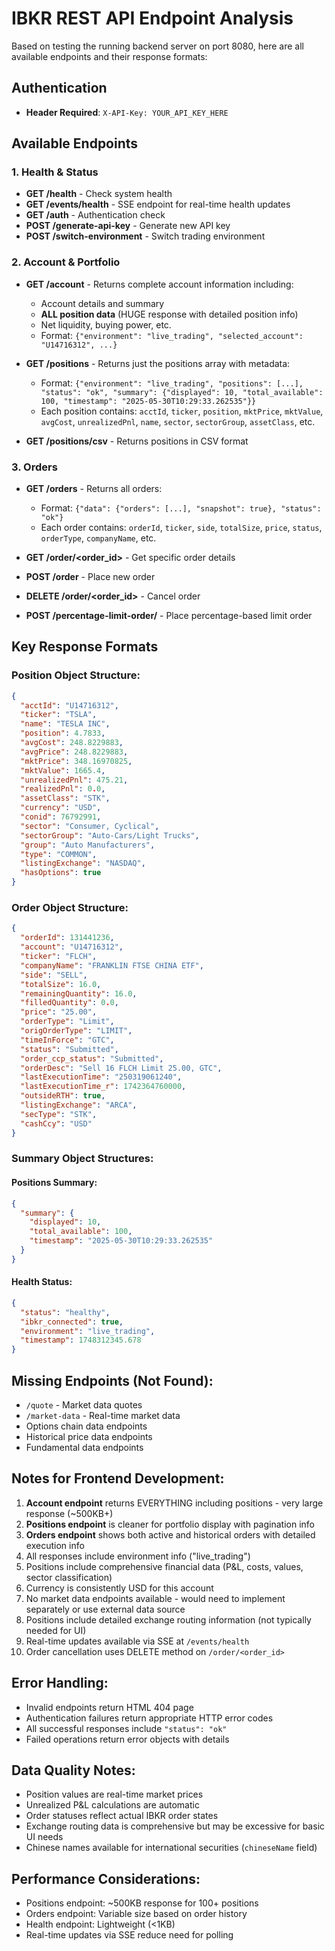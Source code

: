 # IBKR REST API Endpoint Analysis

Based on testing the running backend server on port 8080, here are all available endpoints and their response formats:

## Authentication
- **Header Required**: `X-API-Key: YOUR_API_KEY_HERE`

## Available Endpoints

### 1. Health & Status
- **GET /health** - Check system health
- **GET /events/health** - SSE endpoint for real-time health updates
- **GET /auth** - Authentication check
- **POST /generate-api-key** - Generate new API key
- **POST /switch-environment** - Switch trading environment

### 2. Account & Portfolio
- **GET /account** - Returns complete account information including:
  - Account details and summary
  - **ALL position data** (HUGE response with detailed position info)
  - Net liquidity, buying power, etc.
  - Format: `{"environment": "live_trading", "selected_account": "U14716312", ...}`

- **GET /positions** - Returns just the positions array with metadata:
  - Format: `{"environment": "live_trading", "positions": [...], "status": "ok", "summary": {"displayed": 10, "total_available": 100, "timestamp": "2025-05-30T10:29:33.262535"}}`
  - Each position contains: `acctId`, `ticker`, `position`, `mktPrice`, `mktValue`, `avgCost`, `unrealizedPnl`, `name`, `sector`, `sectorGroup`, `assetClass`, etc.

- **GET /positions/csv** - Returns positions in CSV format

### 3. Orders
- **GET /orders** - Returns all orders:
  - Format: `{"data": {"orders": [...], "snapshot": true}, "status": "ok"}`
  - Each order contains: `orderId`, `ticker`, `side`, `totalSize`, `price`, `status`, `orderType`, `companyName`, etc.

- **GET /order/<order_id>** - Get specific order details
- **POST /order** - Place new order
- **DELETE /order/<order_id>** - Cancel order
- **POST /percentage-limit-order/<symbol>** - Place percentage-based limit order

## Key Response Formats

### Position Object Structure:
```json
{
  "acctId": "U14716312",
  "ticker": "TSLA", 
  "name": "TESLA INC",
  "position": 4.7833,
  "avgCost": 248.8229883,
  "avgPrice": 248.8229883,
  "mktPrice": 348.16970825,
  "mktValue": 1665.4,
  "unrealizedPnl": 475.21,
  "realizedPnl": 0.0,
  "assetClass": "STK",
  "currency": "USD",
  "conid": 76792991,
  "sector": "Consumer, Cyclical",
  "sectorGroup": "Auto-Cars/Light Trucks",
  "group": "Auto Manufacturers",
  "type": "COMMON",
  "listingExchange": "NASDAQ",
  "hasOptions": true
}
```

### Order Object Structure:
```json
{
  "orderId": 131441236,
  "account": "U14716312",
  "ticker": "FLCH",
  "companyName": "FRANKLIN FTSE CHINA ETF",
  "side": "SELL",
  "totalSize": 16.0,
  "remainingQuantity": 16.0,
  "filledQuantity": 0.0,
  "price": "25.00",
  "orderType": "Limit",
  "origOrderType": "LIMIT",
  "timeInForce": "GTC",
  "status": "Submitted",
  "order_ccp_status": "Submitted",
  "orderDesc": "Sell 16 FLCH Limit 25.00, GTC",
  "lastExecutionTime": "250319061240",
  "lastExecutionTime_r": 1742364760000,
  "outsideRTH": true,
  "listingExchange": "ARCA",
  "secType": "STK",
  "cashCcy": "USD"
}
```

### Summary Object Structures:

#### Positions Summary:
```json
{
  "summary": {
    "displayed": 10,
    "total_available": 100,
    "timestamp": "2025-05-30T10:29:33.262535"
  }
}
```

#### Health Status:
```json
{
  "status": "healthy",
  "ibkr_connected": true,
  "environment": "live_trading",
  "timestamp": 1748312345.678
}
```

## Missing Endpoints (Not Found):
- `/quote` - Market data quotes
- `/market-data` - Real-time market data
- Options chain data endpoints
- Historical price data endpoints
- Fundamental data endpoints

## Notes for Frontend Development:
1. **Account endpoint** returns EVERYTHING including positions - very large response (~500KB+)
2. **Positions endpoint** is cleaner for portfolio display with pagination info
3. **Orders endpoint** shows both active and historical orders with detailed execution info
4. All responses include environment info ("live_trading")
5. Positions include comprehensive financial data (P&L, costs, values, sector classification)
6. Currency is consistently USD for this account
7. No market data endpoints available - would need to implement separately or use external data source
8. Positions include detailed exchange routing information (not typically needed for UI)
9. Real-time updates available via SSE at `/events/health`
10. Order cancellation uses DELETE method on `/order/<order_id>`

## Error Handling:
- Invalid endpoints return HTML 404 page
- Authentication failures return appropriate HTTP error codes  
- All successful responses include `"status": "ok"`
- Failed operations return error objects with details

## Data Quality Notes:
- Position values are real-time market prices
- Unrealized P&L calculations are automatic
- Order statuses reflect actual IBKR order states
- Exchange routing data is comprehensive but may be excessive for basic UI needs
- Chinese names available for international securities (`chineseName` field)

## Performance Considerations:
- Positions endpoint: ~500KB response for 100+ positions
- Orders endpoint: Variable size based on order history  
- Health endpoint: Lightweight (<1KB)
- Real-time updates via SSE reduce need for polling 